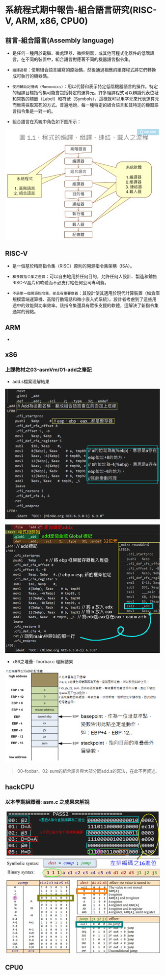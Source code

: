 # 系統程式期中報告-組合語言研究(RISC-V, ARM, x86, CPU0)

## 前言-組合語言(Assembly language)

* 是任何一種用於電腦、微處理器、微控制器，或其他可程式化器件的低階語言。在不同的裝置中，組合語言對應著不同的機器語言指令集。

* `組譯過程`：使用組合語言編寫的原始碼，然後通過相應的組譯程式將它們轉換成可執行的機器碼。

* `使用輔助記憶碼（Mnemonics）`：用以代替和表示特定低階機器語言的操作。特定的組譯目標指令集可能會包括特定的運算元。許多組譯程式可以辨識代表位址和常數的標籤（Label）和符號（Symbols），這樣就可以用字元來代表運算元而無需採取寫死的方式。普遍地說，每一種特定的組合語言和其特定的機器語言指令集是一對一的。

* 組合語言在系統中角色如下圖所示：

![](https://github.com/ayd0122344/sp108b/blob/master/min-term/image/character.jpg)

## RISC-V

* 是一個基於精簡指令集（RISC）原則的開源指令集架構（ISA）。

* `和多數指令集之差異`：可以自由地用於任何目的，允許任何人設計、製造和銷售RISC-V晶片和軟體而不必支付給任何公司專利費。

* `不是第一個開源指令集，卻具有重要意義`：其設計使其適用於現代計算裝置（如倉庫規模雲端運算機、高階行動電話和微小嵌入式系統）。設計者考慮到了這些用途中的效能與功率效率。該指令集還具有眾多支援的軟體，這解決了新指令集通常的弱點。

## ARM

* 

## x86 

### 

### 上課教材之03-asmVm/01-add之筆記

* add.s檔案理解結果

![](https://github.com/ayd0122344/sp108b/blob/master/week6/Image/addx86.png)

![](https://github.com/ayd0122344/sp108b/blob/master/week6/Image/addx86-2.png)

* x86之堆疊- foorbar.c 理解結果

![](https://github.com/ayd0122344/sp108b/blob/master/week6/Image/x86stack.png)

> 00-foobar、02-sum的組合語言與大部分同add.s的寫法，在此不再贅述。

## hackCPU

### 以本學期組譯器: asm.c 之成果來解說

![](https://github.com/ayd0122344/sp108b/blob/master/week4/Image/PASS2.png)

## CPU0
